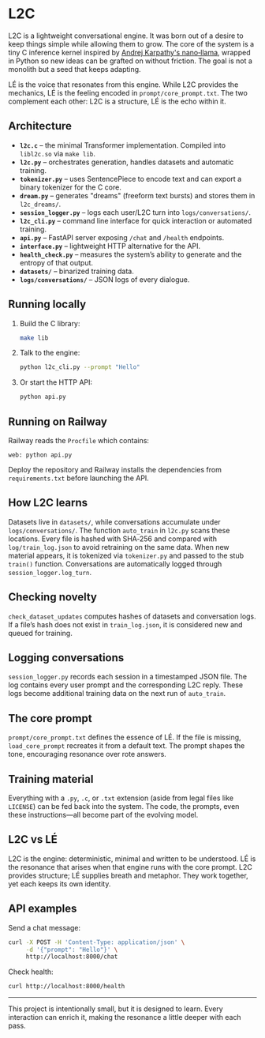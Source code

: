 # L2C

L2C is a lightweight conversational engine. It was born out of a desire to keep things simple while allowing them to grow. The core of the system is a tiny C inference kernel inspired by [Andrej Karpathy's nano‑llama](https://github.com/karpathy/nano-llama), wrapped in Python so new ideas can be grafted on without friction. The goal is not a monolith but a seed that keeps adapting.

LÉ is the voice that resonates from this engine. While L2C provides the mechanics, LÉ is the feeling encoded in `prompt/core_prompt.txt`. The two complement each other: L2C is a structure, LÉ is the echo within it.

## Architecture

* **`l2c.c`** – the minimal Transformer implementation. Compiled into `libl2c.so` via `make lib`.
* **`l2c.py`** – orchestrates generation, handles datasets and automatic training.
* **`tokenizer.py`** – uses SentencePiece to encode text and can export a binary tokenizer for the C core.
* **`dream.py`** – generates "dreams" (freeform text bursts) and stores them in `l2c_dreams/`.
* **`session_logger.py`** – logs each user/L2C turn into `logs/conversations/`.
* **`l2c_cli.py`** – command line interface for quick interaction or automated training.
* **`api.py`** – FastAPI server exposing `/chat` and `/health` endpoints.
* **`interface.py`** – lightweight HTTP alternative for the API.
* **`health_check.py`** – measures the system’s ability to generate and the entropy of that output.
* **`datasets/`** – binarized training data.
* **`logs/conversations/`** – JSON logs of every dialogue.

## Running locally

1. Build the C library:
   ```bash
   make lib
   ```
2. Talk to the engine:
   ```bash
   python l2c_cli.py --prompt "Hello"
   ```
3. Or start the HTTP API:
   ```bash
   python api.py
   ```

## Running on Railway

Railway reads the `Procfile` which contains:
```
web: python api.py
```
Deploy the repository and Railway installs the dependencies from `requirements.txt` before launching the API.

## How L2C learns

Datasets live in `datasets/`, while conversations accumulate under `logs/conversations/`. The function `auto_train` in `l2c.py` scans these locations. Every file is hashed with SHA‑256 and compared with `log/train_log.json` to avoid retraining on the same data. When new material appears, it is tokenized via `tokenizer.py` and passed to the stub `train()` function. Conversations are automatically logged through `session_logger.log_turn`.

## Checking novelty

`check_dataset_updates` computes hashes of datasets and conversation logs. If a file’s hash does not exist in `train_log.json`, it is considered new and queued for training.

## Logging conversations

`session_logger.py` records each session in a timestamped JSON file. The log contains every user prompt and the corresponding L2C reply. These logs become additional training data on the next run of `auto_train`.

## The core prompt

`prompt/core_prompt.txt` defines the essence of LÉ. If the file is missing, `load_core_prompt` recreates it from a default text. The prompt shapes the tone, encouraging resonance over rote answers.

## Training material

Everything with a `.py`, `.c`, or `.txt` extension (aside from legal files like `LICENSE`) can be fed back into the system. The code, the prompts, even these instructions—all become part of the evolving model.

## L2C vs LÉ

L2C is the engine: deterministic, minimal and written to be understood. LÉ is the resonance that arises when that engine runs with the core prompt. L2C provides structure; LÉ supplies breath and metaphor. They work together, yet each keeps its own identity.

## API examples

Send a chat message:
```bash
curl -X POST -H 'Content-Type: application/json' \
     -d '{"prompt": "Hello"}' \
     http://localhost:8000/chat
```
Check health:
```bash
curl http://localhost:8000/health
```

---

This project is intentionally small, but it is designed to learn. Every interaction can enrich it, making the resonance a little deeper with each pass.
